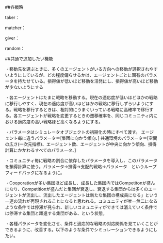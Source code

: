 ##各戦略

taker：

matcher：

giver：

random：


##共通で追加したい機能

・移動先を選ぶときに、多くのエージェントがいる方向への移動が選択されやすいようにしているが、どの程度偏らせるかは、エージェントごとに固有のパラメータを持たせている。損得値が低いほど移動を活発にし、損得値が高いほど移動が少ないようにする

・各エージェントはたまに戦略を移動する。現在の適応度が低いほどほかの戦略に移行しやすく、現在の適応度が高いほどほかの戦略に移行しずらいようにする。戦略を移行するときは、相対的にうまくいっている戦略に高確率で移行する。各エージェントが戦略を変更するときの遷移確率を、同じコミュニティ内における適応度の高い戦略ほど高くなるようにする。

・パラメータはシミュレータオブジェクトの初期化の時にすべて渡す。
エージェント毎に違うパラメータ＝[集団に向かう傾向、]
共通環境のパラメータ＝[空間の広さ(一次元指標)、エージェント数、エージェントが中央に向かう傾向、損得計算にかかわるすべてのパラメータ、]

・コミュニティ毎に戦略の割合に依存したパラメータを導入し、このパラメータを損得計算に使う。パラメータ→損得→支配的戦略→パラメータ　というループフィードバックになるように。

・Cooporationが多い集団ほど成長し、成長した集団内ではCompetitonが盛んになり、Competitionが盛んだと集団が衰退し、衰退する集団からは多くのエージェントが流出し、流出したエージェントは新たな集団の構成員になる」という一連の流れが再現されることになると思われる。コミュニティが唯一無二になるような条件では停滞が見られ、新しいコミュニティができては消えていく条件では停滞する集団と躍進する集団がある、という状態。


・各種パラメータを変化させ、条件と適応的な戦略の対応関係を見ていくことができるように、改善する。以下のような条件でシミュレーションできるようにしたい。

